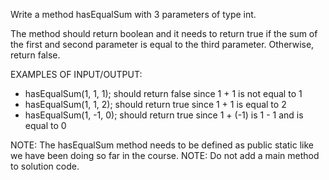 Write a method hasEqualSum with 3 parameters of type int.

The method should return boolean and it needs to return true if the sum of the first and second parameter is equal to the third parameter. Otherwise, return false.


EXAMPLES OF INPUT/OUTPUT:

* hasEqualSum(1, 1, 1);  should return false since 1 + 1 is not equal to 1
* hasEqualSum(1, 1, 2);  should return true since 1 + 1 is equal to 2
* hasEqualSum(1, -1, 0);  should return true since 1 + (-1) is 1 - 1 and is equal to 0


NOTE: The hasEqualSum method  needs to be defined as public static like we have been doing so far in the course.
NOTE: Do not add a  main method to solution code.